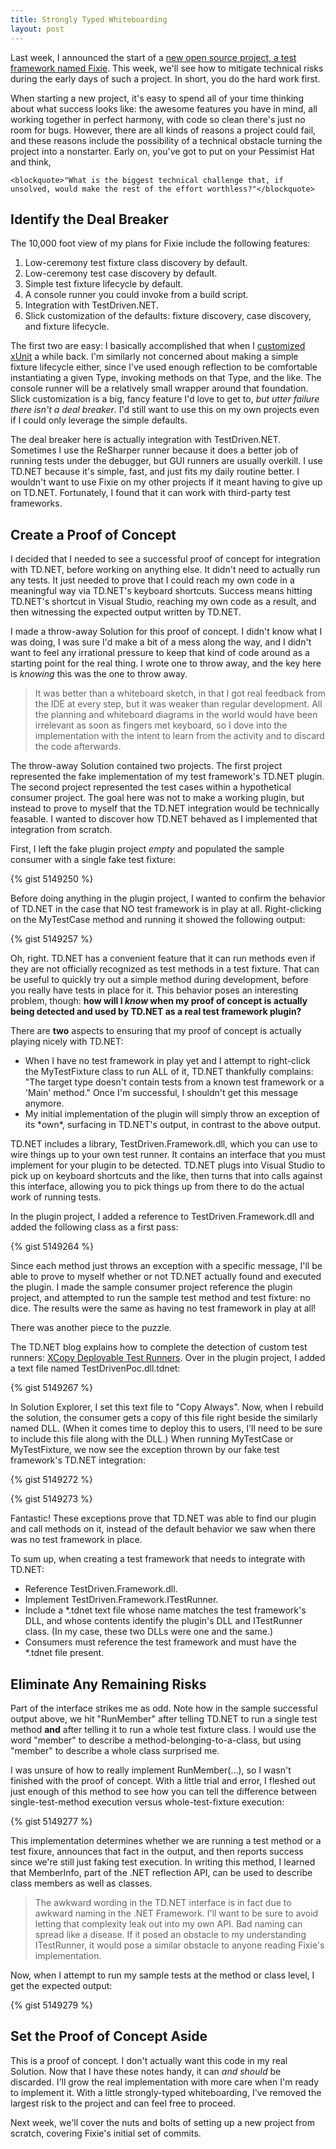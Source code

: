 ```yaml
---
title: Strongly Typed Whiteboarding
layout: post
---
```


Last week, I announced the start of a <a href="http://www.headspring.com/patrick/insufficiently-round-wheels/">new open source project, a test framework named Fixie</a>.  This week, we'll see how to mitigate technical risks during the early days of such a project.  In short, you do the hard work first.

When starting a new project, it's easy to spend all of your time thinking about what success looks like: the awesome features you have in mind, all working together in perfect harmony, with code so clean there's just no room for bugs.  However, there are all kinds of reasons a project could fail, and these reasons include the possibility of a technical obstacle turning the project into a nonstarter.  Early on, you've got to put on your Pessimist Hat and think,

    <blockquote>"What is the biggest technical challenge that, if unsolved, would make the rest of the effort worthless?"</blockquote>

## Identify the Deal Breaker

The 10,000 foot view of my plans for Fixie include the following features:
<ol>
<li>Low-ceremony test fixture class discovery by default.</li>
<li>Low-ceremony test case discovery by default.</li>
<li>Simple test fixture lifecycle by default.</li>
<li>A console runner you could invoke from a build script.</li>
<li>Integration with TestDriven.NET.</li>
<li>Slick customization of the defaults: fixture discovery, case discovery, and fixture lifecycle.</li>
</ol>

The first two are easy: I basically accomplished that when I <a href="http://www.headspring.com/patrick/low-ceremony-xunit/">customized xUnit</a> a while back.  I'm similarly not concerned about making a simple fixture lifecycle either, since I've used enough reflection to be comfortable instantiating a given Type, invoking methods on that Type, and the like.  The console runner will be a relatively small wrapper around that foundation.  Slick customization is a big, fancy feature I'd love to get to, *but utter failure there isn't a deal breaker*.  I'd still want to use this on my own projects even if I could only leverage the simple defaults.

The deal breaker here is actually integration with TestDriven.NET.  Sometimes I use the ReSharper runner because it does a better job of running tests under the debugger, but GUI runners are usually overkill.  I use TD.NET because it's simple, fast, and just fits my daily routine better.  I wouldn't want to use Fixie on my other projects if it meant having to give up on TD.NET.  Fortunately, I found that it can work with third-party test frameworks.

## Create a Proof of Concept

I decided that I needed to see a successful proof of concept for integration with TD.NET, before working on anything else.  It didn't need to actually run any tests.  It just needed to prove that I could reach my own code in a meaningful way via TD.NET's keyboard shortcuts.  Success means hitting TD.NET's shortcut in Visual Studio, reaching my own code as a result, and then witnessing the expected output written by TD.NET.

I made a throw-away Solution for this proof of concept.  I didn't know what I was doing, I was sure I'd make a bit of a mess along the way, and I didn't want to feel any irrational pressure to keep that kind of code around as a starting point for the real thing.  I wrote one to throw away, and the key here is *knowing* this was the one to throw away.

<blockquote>It was better than a whiteboard sketch, in that I got real feedback from the IDE at every step, but it was weaker than regular development.  All the planning and whiteboard diagrams in the world would have been irrelevant as soon as fingers met keyboard, so I dove into the implementation with the intent to learn from the activity and to discard the code afterwards.</blockquote>

The throw-away Solution contained two projects.  The first project represented the fake implementation of my test framework's TD.NET plugin.  The second project represented the test cases within a hypothetical consumer project.  The goal here was not to make a working plugin, but instead to prove to myself that the TD.NET integration would be technically feasable.  I wanted to discover how TD.NET behaved as I implemented that integration from scratch.

First, I left the fake plugin project *empty* and populated the sample consumer with a single fake test fixture:

{% gist 5149250 %}

Before doing anything in the plugin project, I wanted to confirm the behavior of TD.NET in the case that NO test framework is in play at all.  Right-clicking on the MyTestCase method and running it showed the following output:

{% gist 5149257 %}

Oh, right.  TD.NET has a convenient feature that it can run methods even if they are not officially recognized as test methods in a test fixture.  That can be useful to quickly try out a simple method during development, before you really have tests in place for it.  This behavior poses an interesting problem, though: **how will I *know* when my proof of concept is actually being detected and used by TD.NET as a real test framework plugin?**

There are **two** aspects to ensuring that my proof of concept is actually playing nicely with TD.NET:
<ul>
    <li>When I have no test framework in play yet and I attempt to right-click the MyTestFixture class to run ALL of it, TD.NET thankfully complains: "The target type doesn't contain tests from a known test framework or a 'Main' method."  Once I'm successful, I shouldn't get this message anymore.</li>
    <li>My initial implementation of the plugin will simply throw an exception of its *own*, surfacing in TD.NET's output, in contrast to the above output.</li>
</ul>

TD.NET includes a library, TestDriven.Framework.dll, which you can use to wire things up to your own test runner.  It contains an interface that you must implement for your plugin to be detected.  TD.NET plugs into Visual Studio to pick up on keyboard shortcuts and the like, then turns that into calls against this interface, allowing you to pick things up from there to do the actual work of running tests.

In the plugin project, I added a reference to TestDriven.Framework.dll and added the following class as a first pass:

{% gist 5149264 %}

Since each method just throws an exception with a specific message, I'll be able to prove to myself whether or not TD.NET actually found and executed the plugin.  I made the sample consumer project reference the plugin project, and attempted to run the sample test method and test fixture: no dice.  The results were the same as having no test framework in play at all!

There was another piece to the puzzle.

The TD.NET blog explains how to complete the detection of custom test runners: <a href="http://weblogs.asp.net/nunitaddin/archive/2009/11/05/testdriven-net-2-24-xcopy-deployable-test-runners.aspx">XCopy Deployable Test Runners</a>.  Over in the plugin project, I added a text file named TestDrivenPoc.dll.tdnet:

{% gist 5149267 %}

In Solution Explorer, I set this text file to "Copy Always".  Now, when I rebuild the solution, the consumer gets a copy of this file right beside the similarly named DLL.  (When it comes time to deploy this to users, I'll need to be sure to include this file along with the DLL.)  When running MyTestCase or MyTestFixture, we now see the exception thrown by our fake test framework's TD.NET integration:

{% gist 5149272 %}

{% gist 5149273 %}

Fantastic!  These exceptions prove that TD.NET was able to find our plugin and call methods on it, instead of the default behavior we saw when there was no test framework in place.

To sum up, when creating a test framework that needs to integrate with TD.NET:
<ul>
    <li>Reference TestDriven.Framework.dll.</li>
    <li>Implement TestDriven.Framework.ITestRunner.</li>
    <li>Include a *.tdnet text file whose name matches the test framework's DLL, and whose contents identify the plugin's DLL and ITestRunner class. (In my case, these two DLLs were one and the same.)</li>
    <li>Consumers must reference the test framework and must have the *.tdnet file present.</li>
</ul>

## Eliminate Any Remaining Risks

Part of the interface strikes me as odd.  Note how in the sample successful output above, we hit "RunMember" after telling TD.NET to run a single test method **and** after telling it to run a whole test fixture class.  I would use the word "member" to describe a method-belonging-to-a-class, but using "member" to describe a whole class surprised me.

I was unsure of how to really implement RunMember(...), so I wasn't finished with the proof of concept.  With a little trial and error, I fleshed out just enough of this method to see how you can tell the difference between single-test-method execution versus whole-test-fixture execution:

{% gist 5149277 %}

This implementation determines whether we are running a test method or a test fixure, announces that fact in the output, and then reports success since we're still just faking test execution.  In writing this method, I learned that MemberInfo, part of the .NET reflection API, can be used to describe class members as well as classes.

<blockquote>The awkward wording in the TD.NET interface is in fact due to awkward naming in the .NET Framework.  I'll want to be sure to avoid letting that complexity leak out into my own API.  Bad naming can spread like a disease.  If it posed an obstacle to my understanding ITestRunner, it would pose a similar obstacle to anyone reading Fixie's implementation.</blockquote>

Now, when I attempt to run my sample tests at the method or class level, I get the expected output:

{% gist 5149279 %}

## Set the Proof of Concept Aside

This is a proof of concept.  I don't actually want this code in my real Solution.  Now that I have these notes handy, it can *and should* be discarded.  I'll grow the real implementation with more care when I'm ready to implement it.  With a little strongly-typed whiteboarding, I've removed the largest risk to the project and can feel free to proceed.

Next week, we'll cover the nuts and bolts of setting up a new project from scratch, covering Fixie's initial set of commits.